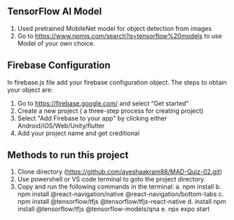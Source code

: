
## TensorFlow AI Model
1. Used pretrained MobileNet model for object detection from images
2. Go to https://www.npmjs.com/search?q=tensorflow%20models to use Model of your own choice.
## Firebase Configuration
In firebase.js file add your firebase configuration object. The steps to obtain your object are:

1. Go to https://firebase.google.com/ and select “Get started”
2. Create a new project ( a three-step process for creating project)
3. Select "Add Firebase to your app" by clicking either Android/iOS/Web/Unity/flutter
4. Add your project name and get creditional
## Methods to run this project
1. Clone directory (https://github.com/ayeshaakram88/MAD-Quiz-02.git)
2. Use powershell or VS code terminal to goto the project directory.
3. Copy and run the following commands in the terminal:
  a. npm install
  b. npm install @react-navigation/native @react-navigation/bottom-tabs
  c. npm install @tensorflow/tfjs @tensorflow/tfjs-react-native
  d. install npm install @tensorflow/tfjs @tensorflow-models/qna
  e. npx expo start
